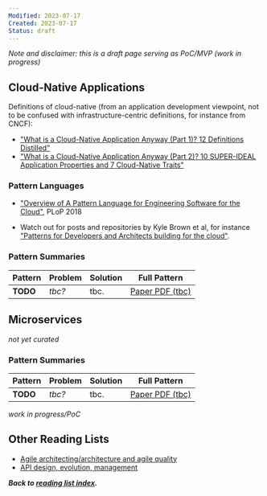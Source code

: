 ```yaml
---
Modified: 2023-07-17
Created: 2023-07-17
Status: draft
--- 
```


<!-- *Reading List #3* -->
*Note and disclaimer: this is a draft page serving as PoC/MVP (work in progress)*

## Cloud-Native Applications

Definitions of cloud-native (from an application development viewpoint, not to be confused with infrastructure-centric definitions, for instance from CNCF):

* ["What is a Cloud-Native Application Anyway (Part 1)? 12 Definitions Distilled"](https://medium.com/olzzio/what-is-a-cloud-native-application-anyway-part-1-8241e9c71a62)
* ["What is a Cloud-Native Application Anyway (Part 2)? 10 SUPER-IDEAL Application Properties and 7 Cloud-Native Traits"](https://medium.com/olzzio/what-is-a-cloud-native-application-anyway-part-2-f0e88c3caacb)

### Pattern Languages 

* ["Overview of A Pattern Language for Engineering Software for the Cloud"](https://hillside.net/plop/2018/papers/proceedings/papers/04-sousa.pdf), PLoP 2018
<!--  * "TODO" -->
* Watch out for posts and repositories by Kyle Brown et al, for instance ["Patterns for Developers and Architects building for the cloud"](https://kgb1001001.github.io/cloudadoptionpatterns/).

### Pattern Summaries

|Pattern|Problem|Solution|Full Pattern|
|-|-|-|-|
|**TODO**|*tbc?*|tbc.|[Paper PDF (tbc)]()|


## Microservices 

*not yet curated*

<!--
* []()
  * "TODO" 
-->

### Pattern Summaries

|Pattern|Problem|Solution|Full Pattern|
|-|-|-|-|
|**TODO**|*tbc?*|tbc.|[Paper PDF (tbc)]()|

<!-- |**TODO**|*tbc?*|tbc.|[Paper PDF]()| -->

*work in progress/PoC*

## Other Reading Lists

* [Agile architecting/architecture and agile quality](./agile-architecture.md)
* [API design, evolution, management](./api-design.md)

***Back to [reading list index](/patterns/reading-lists/index.html).***
